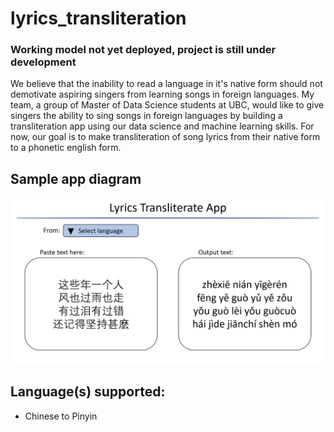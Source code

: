 # lyrics_transliteration
### Working model not yet deployed, project is still under development

We believe that the inability to read a language in it's native form should not demotivate aspiring singers from learning songs in foreign languages. My team, a group of Master of Data Science students at UBC, would like to give singers the ability to sing songs in foreign languages by building a transliteration app using our data science and machine learning skills. For now, our goal is to make transliteration of song lyrics from their native form to a phonetic english form.

## Sample app diagram

![sample_app](https://github.com/anasm-17/lyrics_transliteration/blob/master/app-diagram_1-0.PNG)

## Language(s) supported:
- Chinese to Pinyin
